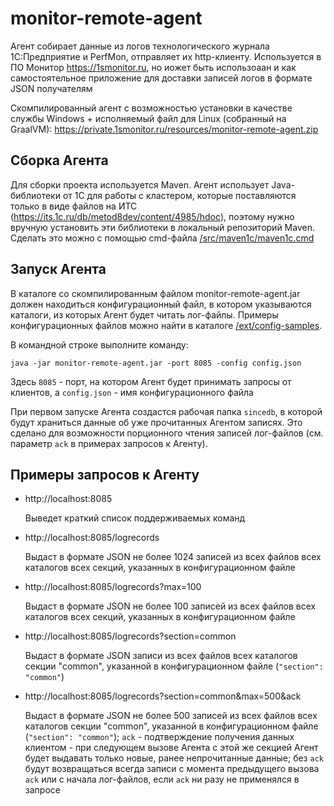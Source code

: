# monitor-remote-agent

Агент собирает данные из логов технологического журнала 1С:Предприятие и PerfMon, отправляет их http-клиенту.
Используется в ПО Монитор https://1smonitor.ru, но иожет быть использоаан и как самостоятельное приложение для доставки записей логов в формате JSON получателям

Скомпилированный агент с возможностью установки в качестве службы Windows + исполняемый файл для Linux (собранный на GraalVM): https://private.1smonitor.ru/resources/monitor-remote-agent.zip

## Сборка Агента

Для сборки проекта используется Maven. Агент использует Java-библиотеки от 1С для работы с кластером, которые поставляются только в виде файлов на ИТС (https://its.1c.ru/db/metod8dev/content/4985/hdoc), поэтому нужно вручную установить эти библиотеки в локальный репозиторий Maven. Сделать это можно с помощью cmd-файла [/src/maven1c/maven1c.cmd](/src/maven1c/maven1c.cmd)

## Запуск Агента

В каталоге со скомпилированным файлом monitor-remote-agent.jar должен находиться конфигурационный файл, в котором указываются каталоги, из которых Агент будет читать лог-файлы. Примеры конфигурационных файлов можно найти в каталоге [/ext/config-samples](ext/config-samples).

В командной строке выполните команду:
```
java -jar monitor-remote-agent.jar -port 8085 -config config.json
```

Здесь `8085` - порт, на котором Агент будет принимать запросы от клиентов, а `config.json` - имя конфигурационного файла

При первом запуске Агента создастся рабочая папка `sincedb`, в которой будут храниться данные об уже прочитанных Агентом записях. Это сделано для возможности порционного чтения записей лог-файлов (см. параметр `ack` в примерах запросов к Агенту).

## Примеры запросов к Агенту

- http://localhost:8085

  Выведет краткий список поддерживаемых команд

- http://localhost:8085/logrecords

  Выдаст в формате JSON не более 1024 записей из всех файлов всех каталогов всех секций, указанных в конфигурационном файле

- http://localhost:8085/logrecords?max=100

  Выдаст в формате JSON не более 100 записей из всех файлов всех каталогов всех секций, указанных в конфигурационном файле

- http://localhost:8085/logrecords?section=common

  Выдаст в формате JSON записи из всех файлов всех каталогов секции "common", указанной в конфигурационном файле (`"section": "common"`)

- http://localhost:8085/logrecords?section=common&max=500&ack

  Выдаст в формате JSON не более 500 записей из всех файлов всех каталогов секции "common", указанной в конфигурационном файле (`"section": "common"`); `ack` - подтверждение получения данных клиентом - при следующем вызове Агента с этой же секцией Агент будет выдавать только новые, ранее непрочитанные данные; без `ack` будут возвращаться всегда записи с момента предыдущего вызова `ack` или с начала лог-файлов, если `ack` ни разу не применялся в запросе
